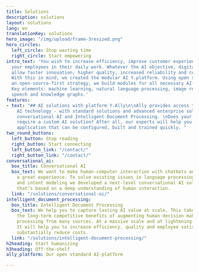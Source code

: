 ```yaml
---
title: Solutions
description: solutions
layout: solutions
lang: en
translationKey: solutions
hero_image: "/img/upload/frame-3resized.png"
hero_circles:
  left_circle: Stop wasting time
  right_circle: Start empowering
intro_text: 'You wish to increase efficiency, improve customer experience or assist
  your employees in their daily work. Whatever the AI objective, digital platforms
  allow faster innovation, higher quality, increased reliability and cost reduction.
  With this in mind, we created the modular AI Y.platform. Using open standards and
  an open-source-first strategy, we build modules for all necessary AI-platform functions.
  Key elements: machine learning, natural language processing, image recognition,
  speech and knowledge graphs.'
features:
- text: "## AI solutions with platform Y.Ally\n\nAlly provides access to state-of-the-art
    AI technology - with standard solutions and advanced enterprise solutions for
    conversational AI and Intelligent Document Processing. \nDoes your organization
    require a custom AI solution? After all, our experts will help you with a solid
    application that can be configured, built and trained quickly. "
two_round_buttons:
  left_button: Stop reading
  right_button: Start connecting
  left_button_link: "/contact/"
  right_button_link: "/contact/"
conversational_ai:
  box_title: Conversational AI
  box_text: We want to make human-computer interaction with chatbots and voice assistants
    a great experience. To solve existing issues in language processing, scalability
    and intent modeling we developed a next-level conversational AI solution. One
    that’s based on a deep understanding of human interaction.
  link: "/solutions/conversational-ai/"
intelligent_document_processing:
  box_title: Intelligent Document Processing
  box_text: We help you to capture lasting AI value at scale. This takes deeply internalizing
    the long-term competitive benefits of augmenting human decision making and data
    processing from many sources. At a massive scale and at lightening-fast speed.
    It will help you to increase efficiency, quality and employee satisfaction. And
    substantially reduce costs.
  link: "/solutions/intelligent-document-processing/"
h2heading: Start humanizing
h3heading: Off-the-shelf
ally_platform: Our open standard AI-platform

---
```

